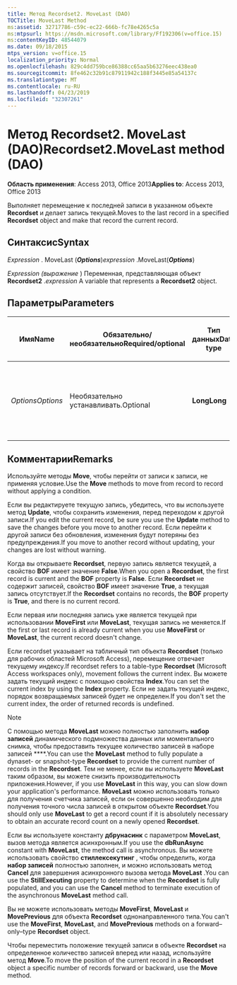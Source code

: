 ```yaml
---
title: Метод Recordset2. MoveLast (DAO)
TOCTitle: MoveLast Method
ms:assetid: 32717786-c59c-ec22-666b-fc78e4265c5a
ms:mtpsurl: https://msdn.microsoft.com/library/Ff192306(v=office.15)
ms:contentKeyID: 48544079
ms.date: 09/18/2015
mtps_version: v=office.15
localization_priority: Normal
ms.openlocfilehash: 829c4dd759bce86388cc65aa5b63276eec438ea0
ms.sourcegitcommit: 8fe462c32b91c87911942c188f3445e85a54137c
ms.translationtype: MT
ms.contentlocale: ru-RU
ms.lasthandoff: 04/23/2019
ms.locfileid: "32307261"
---
```

# <a name="recordset2movelast-method-dao"></a><span data-ttu-id="3d10e-102">Метод Recordset2. MoveLast (DAO)</span><span class="sxs-lookup"><span data-stu-id="3d10e-102">Recordset2.MoveLast method (DAO)</span></span>

<span data-ttu-id="3d10e-103">**Область применения**: Access 2013, Office 2013</span><span class="sxs-lookup"><span data-stu-id="3d10e-103">**Applies to**: Access 2013, Office 2013</span></span>

<span data-ttu-id="3d10e-104">Выполняет перемещение к последней записи в указанном объекте **Recordset** и делает запись текущей.</span><span class="sxs-lookup"><span data-stu-id="3d10e-104">Moves to the last record in a specified **Recordset** object and make that record the current record.</span></span>

## <a name="syntax"></a><span data-ttu-id="3d10e-105">Синтаксис</span><span class="sxs-lookup"><span data-stu-id="3d10e-105">Syntax</span></span>

<span data-ttu-id="3d10e-106">*Expression* . MoveLast (***Options***)</span><span class="sxs-lookup"><span data-stu-id="3d10e-106">*expression* .MoveLast(***Options***)</span></span>

<span data-ttu-id="3d10e-107">*Expression (выражение* ) Переменная, представляющая объект **Recordset2** .</span><span class="sxs-lookup"><span data-stu-id="3d10e-107">*expression* A variable that represents a **Recordset2** object.</span></span>

## <a name="parameters"></a><span data-ttu-id="3d10e-108">Параметры</span><span class="sxs-lookup"><span data-stu-id="3d10e-108">Parameters</span></span>

<table>
<colgroup>
<col style="width: 25%" />
<col style="width: 25%" />
<col style="width: 25%" />
<col style="width: 25%" />
</colgroup>
<thead>
<tr class="header">
<th><p><span data-ttu-id="3d10e-109">Имя</span><span class="sxs-lookup"><span data-stu-id="3d10e-109">Name</span></span></p></th>
<th><p><span data-ttu-id="3d10e-110">Обязательно/необязательно</span><span class="sxs-lookup"><span data-stu-id="3d10e-110">Required/optional</span></span></p></th>
<th><p><span data-ttu-id="3d10e-111">Тип данных</span><span class="sxs-lookup"><span data-stu-id="3d10e-111">Data type</span></span></p></th>
<th><p><span data-ttu-id="3d10e-112">Описание</span><span class="sxs-lookup"><span data-stu-id="3d10e-112">Description</span></span></p></th>
</tr>
</thead>
<tbody>
<tr class="odd">
<td><p><span data-ttu-id="3d10e-113"><em>Options</em></span><span class="sxs-lookup"><span data-stu-id="3d10e-113"><em>Options</em></span></span></p></td>
<td><p><span data-ttu-id="3d10e-114">Необязательно устанавливать.</span><span class="sxs-lookup"><span data-stu-id="3d10e-114">Optional</span></span></p></td>
<td><p><span data-ttu-id="3d10e-115"><strong>Long</strong></span><span class="sxs-lookup"><span data-stu-id="3d10e-115"><strong>Long</strong></span></span></p></td>
<td><p><span data-ttu-id="3d10e-116">Задайте значение <strong>дбрунасинк</strong> , чтобы Руне вызов <strong>MoveLast</strong> асинхронно.</span><span class="sxs-lookup"><span data-stu-id="3d10e-116">Set to <strong>dbRunAsync</strong> to rune the call to <strong>MoveLast</strong> asynchronously.</span></span></p></td>
</tr>
</tbody>
</table>


## <a name="remarks"></a><span data-ttu-id="3d10e-117">Комментарии</span><span class="sxs-lookup"><span data-stu-id="3d10e-117">Remarks</span></span>

<span data-ttu-id="3d10e-118">Используйте методы **Move**, чтобы перейти от записи к записи, не применяя условие.</span><span class="sxs-lookup"><span data-stu-id="3d10e-118">Use the **Move** methods to move from record to record without applying a condition.</span></span>

<span data-ttu-id="3d10e-119">Если вы редактируете текущую запись, убедитесь, что вы используете метод **Update**, чтобы сохранить изменения, перед переходом к другой записи.</span><span class="sxs-lookup"><span data-stu-id="3d10e-119">If you edit the current record, be sure you use the **Update** method to save the changes before you move to another record.</span></span> <span data-ttu-id="3d10e-120">Если перейти к другой записи без обновления, изменения будут потеряны без предупреждения.</span><span class="sxs-lookup"><span data-stu-id="3d10e-120">If you move to another record without updating, your changes are lost without warning.</span></span>

<span data-ttu-id="3d10e-121">Когда вы открываете **Recordset**, первую запись является текущей, а свойство **BOF** имеет значение **False**.</span><span class="sxs-lookup"><span data-stu-id="3d10e-121">When you open a **Recordset**, the first record is current and the **BOF** property is **False**.</span></span> <span data-ttu-id="3d10e-122">Если **Recordset** не содержит записей, свойство **BOF** имеет значение **True**, а текущая запись отсутствует.</span><span class="sxs-lookup"><span data-stu-id="3d10e-122">If the **Recordset** contains no records, the **BOF** property is **True**, and there is no current record.</span></span>

<span data-ttu-id="3d10e-123">Если первая или последняя запись уже является текущей при использовании **MoveFirst** или **MoveLast**, текущая запись не меняется.</span><span class="sxs-lookup"><span data-stu-id="3d10e-123">If the first or last record is already current when you use **MoveFirst** or **MoveLast**, the current record doesn't change.</span></span>

<span data-ttu-id="3d10e-124">Если recordset указывает на табличный тип объекта **Recordset** (только для рабочих областей Microsoft Access), перемещение отвечает текущему индексу.</span><span class="sxs-lookup"><span data-stu-id="3d10e-124">If recordset refers to a table-type **Recordset** (Microsoft Access workspaces only), movement follows the current index.</span></span> <span data-ttu-id="3d10e-125">Вы можете задать текущий индекс с помощью свойства **Index**.</span><span class="sxs-lookup"><span data-stu-id="3d10e-125">You can set the current index by using the **Index** property.</span></span> <span data-ttu-id="3d10e-126">Если не задать текущей индекс, порядок возвращаемых записей будет не определен.</span><span class="sxs-lookup"><span data-stu-id="3d10e-126">If you don't set the current index, the order of returned records is undefined.</span></span>

> [!NOTE]
> <span data-ttu-id="3d10e-127">С помощью метода **MoveLast** можно полностью заполнить **набор записей** динамического подмножества данных или моментального снимка, чтобы предоставить текущее количество записей в наборе записей \*\*\*\*.</span><span class="sxs-lookup"><span data-stu-id="3d10e-127">You can use the **MoveLast** method to fully populate a dynaset- or snapshot-type **Recordset** to provide the current number of records in the **Recordset**.</span></span> <span data-ttu-id="3d10e-128">Тем не менее, если вы используете **MoveLast** таким образом, вы можете снизить производительность приложения.</span><span class="sxs-lookup"><span data-stu-id="3d10e-128">However, if you use **MoveLast** in this way, you can slow down your application's performance.</span></span> <span data-ttu-id="3d10e-129">**MoveLast** можно использовать только для получения счетчика записей, если он совершенно необходим для получения точного числа записей в открытом объекте **Recordset**.</span><span class="sxs-lookup"><span data-stu-id="3d10e-129">You should only use **MoveLast** to get a record count if it is absolutely necessary to obtain an accurate record count on a newly opened **Recordset**.</span></span> 
>
> <span data-ttu-id="3d10e-130">Если вы используете константу **дбрунасинк** с параметром **MoveLast**, вызов метода является асинхронным.</span><span class="sxs-lookup"><span data-stu-id="3d10e-130">If you use the **dbRunAsync** constant with **MoveLast**, the method call is asynchronous.</span></span> <span data-ttu-id="3d10e-131">Вы можете использовать свойство **стиллексекутинг** , чтобы определить, когда **набор записей** полностью заполнен, и можно использовать метод **Cancel** для завершения асинхронного вызова метода **MoveLast** .</span><span class="sxs-lookup"><span data-stu-id="3d10e-131">You can use the **StillExecuting** property to determine when the **Recordset** is fully populated, and you can use the **Cancel** method to terminate execution of the asynchronous **MoveLast** method call.</span></span>

<span data-ttu-id="3d10e-132">Вы не можете использовать методы **MoveFirst**, **MoveLast** и **MovePrevious** для объекта **Recordset** однонаправленного типа.</span><span class="sxs-lookup"><span data-stu-id="3d10e-132">You can't use the **MoveFirst**, **MoveLast**, and **MovePrevious** methods on a forward–only–type **Recordset** object.</span></span>

<span data-ttu-id="3d10e-133">Чтобы переместить положение текущей записи в объекте **Recordset** на определенное количество записей вперед или назад, используйте метод **Move**.</span><span class="sxs-lookup"><span data-stu-id="3d10e-133">To move the position of the current record in a **Recordset** object a specific number of records forward or backward, use the **Move** method.</span></span>

